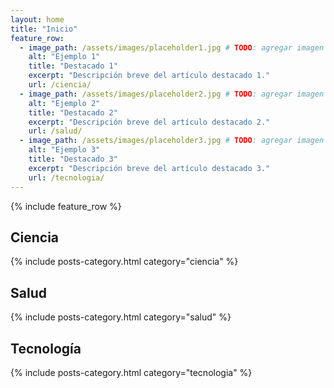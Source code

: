 ```yaml
---
layout: home
title: "Inicio"
feature_row:
  - image_path: /assets/images/placeholder1.jpg # TODO: agregar imagen 800x450
    alt: "Ejemplo 1"
    title: "Destacado 1"
    excerpt: "Descripción breve del artículo destacado 1."
    url: /ciencia/
  - image_path: /assets/images/placeholder2.jpg # TODO: agregar imagen 800x450
    alt: "Ejemplo 2"
    title: "Destacado 2"
    excerpt: "Descripción breve del artículo destacado 2."
    url: /salud/
  - image_path: /assets/images/placeholder3.jpg # TODO: agregar imagen 800x450
    alt: "Ejemplo 3"
    title: "Destacado 3"
    excerpt: "Descripción breve del artículo destacado 3."
    url: /tecnologia/
---
```


{% include feature_row %}

## Ciencia
{% include posts-category.html category="ciencia" %}

## Salud
{% include posts-category.html category="salud" %}

## Tecnología
{% include posts-category.html category="tecnologia" %}

